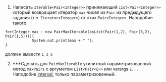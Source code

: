 1. Написать `Iterable<Pair<Integer>>` принимающий `List<Pair<Integer>>` который возвращает итератор `max` чисел 
из `Pair` из предыдущего задания (т.е. `Iterator<Integer>`) от этих `Pair<Integer>`.
Наподобие [такого](https://github.com/njanma/lessons/tree/master/src/main/java/_4_collections/iterator/squares). 
```
for(Integer max : new PairMaxIterable(asList(Pair(1,2), Pair(3,2), Pair(1,5)))){
            System.out.print(max + " ");
}
```
должен вывести `1 3 5`

2. ***Сделать для `PairMaxIterable` утилитный параметризованный метод `maxPairs` с аргуметом `List<Pair<E>>` или varargs `E...`
Наподобие [interval](https://github.com/njanma/lessons/blob/master/src/main/java/_4_collections/iterator/Utils.java), 
только параметризованный.